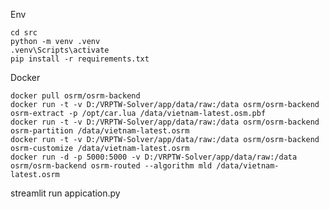 

Env

    cd src
    python -m venv .venv
    .venv\Scripts\activate
    pip install -r requirements.txt


 
Docker

    docker pull osrm/osrm-backend
    docker run -t -v D:/VRPTW-Solver/app/data/raw:/data osrm/osrm-backend osrm-extract -p /opt/car.lua /data/vietnam-latest.osm.pbf
    docker run -t -v D:/VRPTW-Solver/app/data/raw:/data osrm/osrm-backend osrm-partition /data/vietnam-latest.osrm
    docker run -t -v D:/VRPTW-Solver/app/data/raw:/data osrm/osrm-backend osrm-customize /data/vietnam-latest.osrm
    docker run -d -p 5000:5000 -v D:/VRPTW-Solver/app/data/raw:/data osrm/osrm-backend osrm-routed --algorithm mld /data/vietnam-latest.osrm


streamlit run appication.py
